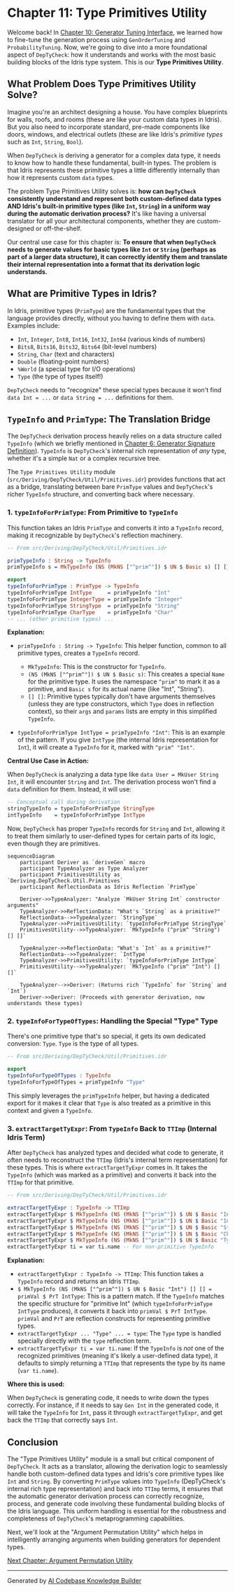 # Chapter 11: Type Primitives Utility

Welcome back! In [Chapter 10: Generator Tuning Interface](10_generator_tuning_interface_.md), we learned how to fine-tune the generation process using `GenOrderTuning` and `ProbabilityTuning`. Now, we're going to dive into a more foundational aspect of `DepTyCheck`: how it understands and works with the most basic building blocks of the Idris type system. This is our **Type Primitives Utility**.

## What Problem Does Type Primitives Utility Solve?

Imagine you're an architect designing a house. You have complex blueprints for walls, roofs, and rooms (these are like your custom data types in Idris). But you also need to incorporate standard, pre-made components like doors, windows, and electrical outlets (these are like Idris's *primitive types* such as `Int`, `String`, `Bool`).

When `DepTyCheck` is deriving a generator for a complex data type, it needs to know how to handle these fundamental, built-in types. The problem is that Idris represents these primitive types a little differently internally than how it represents custom `data` types.

The problem Type Primitives Utility solves is: **how can `DepTyCheck` consistently understand and represent both custom-defined data types AND Idris's built-in primitive types (like `Int`, `String`) in a uniform way during the automatic derivation process?** It's like having a universal translator for all your architectural components, whether they are custom-designed or off-the-shelf.

Our central use case for this chapter is: **To ensure that when `DepTyCheck` needs to generate values for basic types like `Int` or `String` (perhaps as part of a larger data structure), it can correctly identify them and translate their internal representation into a format that its derivation logic understands.**

## What are Primitive Types in Idris?

In Idris, primitive types (`PrimType`) are the fundamental types that the language provides directly, without you having to define them with `data`. Examples include:
*   `Int`, `Integer`, `Int8`, `Int16`, `Int32`, `Int64` (various kinds of numbers)
*   `Bits8`, `Bits16`, `Bits32`, `Bits64` (bit-level numbers)
*   `String`, `Char` (text and characters)
*   `Double` (floating-point numbers)
*   `%World` (a special type for I/O operations)
*   `Type` (the type of types itself!)

`DepTyCheck` needs to "recognize" these special types because it won't find `data Int = ...` or `data String = ...` definitions for them.

## `TypeInfo` and `PrimType`: The Translation Bridge

The `DepTyCheck` derivation process heavily relies on a data structure called `TypeInfo` (which we briefly mentioned in [Chapter 6: Generator Signature Definition](06_generator_signature_definition_.md)). `TypeInfo` is `DepTyCheck`'s internal rich representation of *any* type, whether it's a simple `Nat` or a complex recursive tree.

The `Type Primitives Utility` module (`src/Deriving/DepTyCheck/Util/Primitives.idr`) provides functions that act as a bridge, translating between bare `PrimType` values and `DepTyCheck`'s richer `TypeInfo` structure, and converting back where necessary.

### 1. `typeInfoForPrimType`: From Primitive to `TypeInfo`

This function takes an Idris `PrimType` and converts it into a `TypeInfo` record, making it recognizable by `DepTyCheck`'s reflection machinery.

```idris
-- From src/Deriving/DepTyCheck/Util/Primitives.idr

primTypeInfo : String -> TypeInfo
primTypeInfo s = MkTypeInfo (NS (MkNS ["^prim^"]) $ UN $ Basic s) [] []

export
typeInfoForPrimType : PrimType -> TypeInfo
typeInfoForPrimType IntType     = primTypeInfo "Int"
typeInfoForPrimType IntegerType = primTypeInfo "Integer"
typeInfoForPrimType StringType  = primTypeInfo "String"
typeInfoForPrimType CharType    = primTypeInfo "Char"
-- ... (other primitive types) ...
```

**Explanation:**

*   `primTypeInfo : String -> TypeInfo`: This helper function, common to all primitive types, creates a `TypeInfo` record.
    *   `MkTypeInfo`: This is the constructor for `TypeInfo`.
    *   `(NS (MkNS ["^prim^"]) $ UN $ Basic s)`: This creates a special `Name` for the primitive type. It uses the namespace `^prim^` to mark it as a primitive, and `Basic s` for its actual name (like "Int", "String").
    *   `[] []`: Primitive types typically don't have arguments themselves (unless they are type constructors, which `Type` does in reflection context), so their `args` and `params` lists are empty in this simplified `TypeInfo`.

*   `typeInfoForPrimType IntType = primTypeInfo "Int"`: This is an example of the pattern. If you give `IntType` (the internal Idris representation for `Int`), it will create a `TypeInfo` for it, marked with `^prim^ "Int"`.

**Central Use Case in Action:**

When `DepTyCheck` is analyzing a data type like `data User = MkUser String Int`, it will encounter `String` and `Int`. The derivation process won't find a `data` definition for them. Instead, it will use:

```idris
-- Conceptual call during derivation
stringTypeInfo = typeInfoForPrimType StringType
intTypeInfo    = typeInfoForPrimType IntType
```

Now, `DepTyCheck` has proper `TypeInfo` records for `String` and `Int`, allowing it to treat them similarly to user-defined types for certain parts of its logic, even though they are primitives.

```mermaid
sequenceDiagram
    participant Deriver as `deriveGen` macro
    participant TypeAnalyzer as Type Analyzer
    participant PrimitivesUtility as `Deriving.DepTyCheck.Util.Primitives`
    participant ReflectionData as Idris Reflection `PrimType`

    Deriver->>TypeAnalyzer: "Analyze `MkUser String Int` constructor arguments"
    TypeAnalyzer->>ReflectionData: "What's `String` as a primitive?"
    ReflectionData-->>TypeAnalyzer: `StringType`
    TypeAnalyzer->>PrimitivesUtility: `typeInfoForPrimType StringType`
    PrimitivesUtility-->>TypeAnalyzer: `MkTypeInfo (^prim^ "String") [] []`

    TypeAnalyzer->>ReflectionData: "What's `Int` as a primitive?"
    ReflectionData-->>TypeAnalyzer: `IntType`
    TypeAnalyzer->>PrimitivesUtility: `typeInfoForPrimType IntType`
    PrimitivesUtility-->>TypeAnalyzer: `MkTypeInfo (^prim^ "Int") [] []`

    TypeAnalyzer-->>Deriver: (Returns rich `TypeInfo` for `String` and `Int`)
    Deriver->>Deriver: (Proceeds with generator derivation, now understands these types)
```

### 2. `typeInfoForTypeOfTypes`: Handling the Special "Type" Type

There's one primitive type that's so special, it gets its own dedicated conversion: `Type`. `Type` is the type of all types.

```idris
-- From src/Deriving/DepTyCheck/Util/Primitives.idr

export
typeInfoForTypeOfTypes : TypeInfo
typeInfoForTypeOfTypes = primTypeInfo "Type"
```

This simply leverages the `primTypeInfo` helper, but having a dedicated export for it makes it clear that `Type` is also treated as a primitive in this context and given a `TypeInfo`.

### 3. `extractTargetTyExpr`: From `TypeInfo` Back to `TTImp` (Internal Idris Term)

After `DepTyCheck` has analyzed types and decided what code to generate, it often needs to reconstruct the `TTImp` (Idris's internal term representation) for these types. This is where `extractTargetTyExpr` comes in. It takes the `TypeInfo` (which was marked as a primitive) and converts it back into the `TTImp` for that primitive.

```idris
-- From src/Deriving/DepTyCheck/Util/Primitives.idr

extractTargetTyExpr : TypeInfo -> TTImp
extractTargetTyExpr $ MkTypeInfo (NS (MkNS ["^prim^"]) $ UN $ Basic "Int"    ) [] [] = primVal $ PrT IntType
extractTargetTyExpr $ MkTypeInfo (NS (MkNS ["^prim^"]) $ UN $ Basic "Integer") [] [] = primVal $ PrT IntegerType
extractTargetTyExpr $ MkTypeInfo (NS (MkNS ["^prim^"]) $ UN $ Basic "String" ) [] [] = primVal $ PrT StringType
extractTargetTyExpr $ MkTypeInfo (NS (MkNS ["^prim^"]) $ UN $ Basic "Char"   ) [] [] = primVal $ PrT CharType
extractTargetTyExpr $ MkTypeInfo (NS (MkNS ["^prim^"]) $ UN $ Basic "Type"   ) [] [] = type -- Special case for 'Type'
extractTargetTyExpr ti = var ti.name -- For non-primitive TypeInfo
```

**Explanation:**

*   `extractTargetTyExpr : TypeInfo -> TTImp`: This function takes a `TypeInfo` record and returns an Idris `TTImp`.
*   `$ MkTypeInfo (NS (MkNS ["^prim^"]) $ UN $ Basic "Int") [] [] = primVal $ PrT IntType`: This is a pattern match. If the `TypeInfo` matches the specific structure for "primitive Int" (which `typeInfoForPrimType IntType` produces), it converts it back into `primVal $ PrT IntType`. `primVal` and `PrT` are reflection constructs for representing primitive types.
*   `extractTargetTyExpr ... "Type" ... = type`: The `Type` type is handled specially directly with the `type` reflection term.
*   `extractTargetTyExpr ti = var ti.name`: If the `TypeInfo` is *not* one of the recognized primitives (meaning it's likely a user-defined data type), it defaults to simply returning a `TTImp` that represents the type by its name (`var ti.name`).

**Where this is used:**

When `DepTyCheck` is generating code, it needs to write down the types correctly. For instance, if it needs to say `Gen Int` in the generated code, it will take the `TypeInfo` for `Int`, pass it through `extractTargetTyExpr`, and get back the `TTImp` that correctly says `Int`.

## Conclusion

The "Type Primitives Utility" module is a small but critical component of `DepTyCheck`. It acts as a translator, allowing the derivation logic to seamlessly handle both custom-defined data types and Idris's core primitive types like `Int` and `String`. By converting `PrimType` values into `TypeInfo` (DepTyCheck's internal rich type representation) and back into `TTImp` terms, it ensures that the automatic generator derivation process can correctly recognize, process, and generate code involving these fundamental building blocks of the Idris language. This uniform handling is essential for the robustness and completeness of `DepTyCheck`'s metaprogramming capabilities.

Next, we'll look at the "Argument Permutation Utility" which helps in intelligently arranging arguments when building generators for dependent types.

[Next Chapter: Argument Permutation Utility](12_argument_permutation_utility_.md)

---

Generated by [AI Codebase Knowledge Builder](https://github.com/The-Pocket/Tutorial-Codebase-Knowledge)